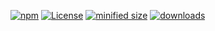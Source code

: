 [![npm](https://img.shields.io/npm/v/hook-ci-frontend.svg)](https://www.npmjs.com/package/hook-ci-frontend)
[![License](https://img.shields.io/badge/License-BSD%203--Clause-blue.svg)](https://opensource.org/licenses/BSD-3-Clause)
[![minified size](https://badgen.net/bundlephobia/min/hook-ci-frontend)](https://bundlephobia.com/result?p=hook-ci-frontend)
[![downloads](http://img.shields.io/npm/dm/hook-ci-frontend.svg?style=flat-square)](https://npmjs.org/package/hook-ci-frontend)

